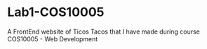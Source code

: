 # Lab1-COS10005
 A FrontEnd website of Ticos Tacos that I have made during course COS10005 - Web Development
